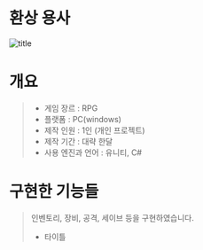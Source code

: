 # 환상 용사

![title](https://user-images.githubusercontent.com/32096820/142764697-1da0de5c-ec34-412c-a8bc-615c13ea0cca.png)
# 개요
> + 게임 장르 : RPG
> + 플랫폼 : PC(windows)
> + 제작 인원 : 1인 (개인 프로젝트)
> + 제작 기간 : 대략 한달
> + 사용 엔진과 언어 : 유니티, C#

# 구현한 기능들
> 인벤토리, 장비, 공격, 세이브 등을 구현하였습니다.
> + 타이틀
